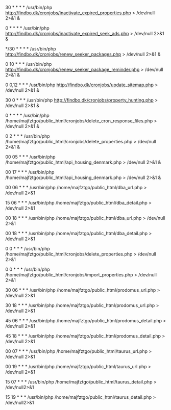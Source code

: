 30 	* 	* 	* 	* 	/usr/bin/php http://findbo.dk/cronjobs/inactivate_expired_properties.php > /dev/null 2>&1 & 	
   
0 	* 	* 	* 	* 	/usr/bin/php http://findbo.dk/cronjobs/inactivate_expired_seek_ads.php > /dev/null 2>&1 & 	
   
*/30 	* 	* 	* 	* 	/usr/bin/php http://findbo.dk/cronjobs/renew_seeker_packages.php > /dev/null 2>&1 & 	
   
0 	10 	* 	* 	* 	/usr/bin/php http://findbo.dk/cronjobs/renew_seeker_package_reminder.php > /dev/null 2>&1 & 	
   
0 	0,12 	* 	* 	* 	/usr/bin/php http://findbo.dk/cronjobs/update_sitemap.php > /dev/null 2>&1 & 	
   
30 	0 	* 	* 	* 	/usr/bin/php http://findbo.dk/cronjobs/property_hunting.php > /dev/null 2>&1 & 	
   
0 	* 	* 	* 	* 	/usr/bin/php /home/majfztgo/public_html/cronjobs/delete_cron_response_files.php > /dev/null 2>&1 & 	
   
0 	2 	* 	* 	* 	/usr/bin/php /home/majfztgo/public_html/cronjobs/delete_properties.php > /dev/null 2>&1 & 	
   
00 	05 	* 	* 	* 	/usr/bin/php /home/majfztgo/public_html/api_housing_denmark.php > /dev/null 2>&1 & 	
   
00 	17 	* 	* 	* 	/usr/bin/php /home/majfztgo/public_html/api_housing_denmark.php > /dev/null 2>&1 & 	
   
00 	06 	* 	* 	* 	/usr/bin/php /home/majfztgo/public_html/dba_url.php > /dev/null 2>&1 	
   
15 	06 	* 	* 	* 	/usr/bin/php /home/majfztgo/public_html/dba_detail.php > /dev/null 2>&1 	
   
00 	18 	* 	* 	* 	/usr/bin/php /home/majfztgo/public_html/dba_url.php > /dev/null 2>&1 	
   
00 	18 	* 	* 	* 	/usr/bin/php /home/majfztgo/public_html/dba_detail.php > /dev/null 2>&1 	
   
0 	0 	* 	* 	* 	/usr/bin/php /home/majfztgo/public_html/cronjobs/delete_properties.php > /dev/null 2>&1 	
   
0 	0 	* 	* 	* 	/usr/bin/php /home/majfztgo/public_html/cronjobs/import_properties.php > /dev/null 2>&1 	
   
30 	06 	* 	* 	* 	/usr/bin/php /home/majfztgo/public_html/prodomus_url.php > /dev/null 2>&1 	
   
30 	18 	* 	* 	* 	/usr/bin/php /home/majfztgo/public_html/prodomus_url.php > /dev/null 2>&1 	
   
45 	06 	* 	* 	* 	/usr/bin/php /home/majfztgo/public_html/prodomus_detail.php > /dev/null 2>&1 	
   
45 	18 	* 	* 	* 	/usr/bin/php /home/majfztgo/public_html/prodomus_detail.php > /dev/null 2>&1 	
   
00 	07 	* 	* 	* 	/usr/bin/php /home/majfztgo/public_html/taurus_url.php > /dev/null 2>&1 	
   
00 	19 	* 	* 	* 	/usr/bin/php /home/majfztgo/public_html/taurus_url.php > /dev/null 2>&1 	
   
15 	07 	* 	* 	* 	/usr/bin/php /home/majfztgo/public_html/taurus_detail.php > /dev/null2>&1 	
   
15 	19 	* 	* 	* 	/usr/bin/php /home/majfztgo/public_html/taurus_detail.php > /dev/null2>&1 	
    